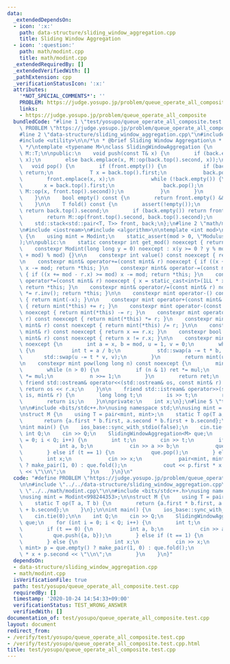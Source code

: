 ```yaml
---
data:
  _extendedDependsOn:
  - icon: ':x:'
    path: data-structure/sliding_window_aggregation.cpp
    title: Sliding Window Aggregation
  - icon: ':question:'
    path: math/modint.cpp
    title: math/modint.cpp
  _extendedRequiredBy: []
  _extendedVerifiedWith: []
  _pathExtension: cpp
  _verificationStatusIcon: ':x:'
  attributes:
    '*NOT_SPECIAL_COMMENTS*': ''
    PROBLEM: https://judge.yosupo.jp/problem/queue_operate_all_composite
    links:
    - https://judge.yosupo.jp/problem/queue_operate_all_composite
  bundledCode: "#line 1 \"test/yosupo/queue_operate_all_composite.test.cpp\"\n#define\
    \ PROBLEM \"https://judge.yosupo.jp/problem/queue_operate_all_composite\"\n\n\
    #line 2 \"data-structure/sliding_window_aggregation.cpp\"\n#include <stack>\n\
    #include <utility>\n\n/*\n * @brief Sliding Window Aggregation\n * @docs docs/data-structure/sliding_window_aggregation.md\n\
    \ */\ntemplate <typename M>\nclass SlidingWindowAggregation {\n    using T = typename\
    \ M::T;\n\npublic:\n    void push(const T& x) {\n        if (back.empty()) back.emplace(x,\
    \ x);\n        else back.emplace(x, M::op(back.top().second, x));\n    }\n\n \
    \   void pop() {\n        if (front.empty()) {\n            if (back.empty())\
    \ return;\n            T x = back.top().first;\n            back.pop();\n    \
    \        front.emplace(x, x);\n            while (!back.empty()) {\n         \
    \       x = back.top().first;\n                back.pop();\n                front.emplace(x,\
    \ M::op(x, front.top().second));\n            }\n        }\n        front.pop();\n\
    \    }\n\n    bool empty() const {\n        return front.empty() && back.empty();\n\
    \    }\n\n    T fold() const {\n        assert(!empty());\n        if (front.empty())\
    \ return back.top().second;\n        if (back.empty()) return front.top().second;\n\
    \        return M::op(front.top().second, back.top().second);\n    }\n\nprivate:\n\
    \    std::stack<std::pair<T, T>> front, back;\n};\n#line 2 \"math/modint.cpp\"\
    \n#include <iostream>\n#include <algorithm>\n\ntemplate <int mod>\nclass Modint\
    \ {\n    using mint = Modint;\n    static_assert(mod > 0, \"Modulus must be positive\"\
    );\n\npublic:\n    static constexpr int get_mod() noexcept { return mod; }\n\n\
    \    constexpr Modint(long long y = 0) noexcept : x(y >= 0 ? y % mod : (y % mod\
    \ + mod) % mod) {}\n\n    constexpr int value() const noexcept { return x; }\n\
    \n    constexpr mint& operator+=(const mint& r) noexcept { if ((x += r.x) >= mod)\
    \ x -= mod; return *this; }\n    constexpr mint& operator-=(const mint& r) noexcept\
    \ { if ((x += mod - r.x) >= mod) x -= mod; return *this; }\n    constexpr mint&\
    \ operator*=(const mint& r) noexcept { x = static_cast<int>(1LL * x * r.x % mod);\
    \ return *this; }\n    constexpr mint& operator/=(const mint& r) noexcept { *this\
    \ *= r.inv(); return *this; }\n\n    constexpr mint operator-() const noexcept\
    \ { return mint(-x); }\n\n    constexpr mint operator+(const mint& r) const noexcept\
    \ { return mint(*this) += r; }\n    constexpr mint operator-(const mint& r) const\
    \ noexcept { return mint(*this) -= r; }\n    constexpr mint operator*(const mint&\
    \ r) const noexcept { return mint(*this) *= r; }\n    constexpr mint operator/(const\
    \ mint& r) const noexcept { return mint(*this) /= r; }\n\n    constexpr bool operator==(const\
    \ mint& r) const noexcept { return x == r.x; }\n    constexpr bool operator!=(const\
    \ mint& r) const noexcept { return x != r.x; }\n\n    constexpr mint inv() const\
    \ noexcept {\n        int a = x, b = mod, u = 1, v = 0;\n        while (b > 0)\
    \ {\n            int t = a / b;\n            std::swap(a -= t * b, b);\n     \
    \       std::swap(u -= t * v, v);\n        }\n        return mint(u);\n    }\n\
    \n    constexpr mint pow(long long n) const noexcept {\n        mint ret(1), mul(x);\n\
    \        while (n > 0) {\n            if (n & 1) ret *= mul;\n            mul\
    \ *= mul;\n            n >>= 1;\n        }\n        return ret;\n    }\n\n   \
    \ friend std::ostream& operator<<(std::ostream& os, const mint& r) {\n       \
    \ return os << r.x;\n    }\n\n    friend std::istream& operator>>(std::istream&\
    \ is, mint& r) {\n        long long t;\n        is >> t;\n        r = mint(t);\n\
    \        return is;\n    }\n\nprivate:\n    int x;\n};\n#line 5 \"test/yosupo/queue_operate_all_composite.test.cpp\"\
    \n\n#include <bits/stdc++.h>\nusing namespace std;\n\nusing mint = Modint<998244353>;\n\
    \nstruct M {\n    using T = pair<mint, mint>;\n    static T op(T a, T b) {\n \
    \       return {a.first * b.first, a.second * b.first + b.second};\n    }\n};\n\
    \nint main() {\n    ios_base::sync_with_stdio(false);\n    cin.tie(0);\n\n   \
    \ int Q;\n    cin >> Q;\n    SlidingWindowAggregation<M> que;\n    for (int i\
    \ = 0; i < Q; i++) {\n        int t;\n        cin >> t;\n        if (t == 0) {\n\
    \            int a, b;\n            cin >> a >> b;\n            que.push({a, b});\n\
    \        } else if (t == 1) {\n            que.pop();\n        } else {\n    \
    \        int x;\n            cin >> x;\n            pair<mint, mint> p = que.empty()\
    \ ? make_pair(1, 0) : que.fold();\n            cout << p.first * x + p.second\
    \ << \"\\n\";\n        }\n    }\n}\n"
  code: "#define PROBLEM \"https://judge.yosupo.jp/problem/queue_operate_all_composite\"\
    \n\n#include \"../../data-structure/sliding_window_aggregation.cpp\"\n#include\
    \ \"../../math/modint.cpp\"\n\n#include <bits/stdc++.h>\nusing namespace std;\n\
    \nusing mint = Modint<998244353>;\n\nstruct M {\n    using T = pair<mint, mint>;\n\
    \    static T op(T a, T b) {\n        return {a.first * b.first, a.second * b.first\
    \ + b.second};\n    }\n};\n\nint main() {\n    ios_base::sync_with_stdio(false);\n\
    \    cin.tie(0);\n\n    int Q;\n    cin >> Q;\n    SlidingWindowAggregation<M>\
    \ que;\n    for (int i = 0; i < Q; i++) {\n        int t;\n        cin >> t;\n\
    \        if (t == 0) {\n            int a, b;\n            cin >> a >> b;\n  \
    \          que.push({a, b});\n        } else if (t == 1) {\n            que.pop();\n\
    \        } else {\n            int x;\n            cin >> x;\n            pair<mint,\
    \ mint> p = que.empty() ? make_pair(1, 0) : que.fold();\n            cout << p.first\
    \ * x + p.second << \"\\n\";\n        }\n    }\n}"
  dependsOn:
  - data-structure/sliding_window_aggregation.cpp
  - math/modint.cpp
  isVerificationFile: true
  path: test/yosupo/queue_operate_all_composite.test.cpp
  requiredBy: []
  timestamp: '2020-10-24 14:54:33+09:00'
  verificationStatus: TEST_WRONG_ANSWER
  verifiedWith: []
documentation_of: test/yosupo/queue_operate_all_composite.test.cpp
layout: document
redirect_from:
- /verify/test/yosupo/queue_operate_all_composite.test.cpp
- /verify/test/yosupo/queue_operate_all_composite.test.cpp.html
title: test/yosupo/queue_operate_all_composite.test.cpp
---
```

